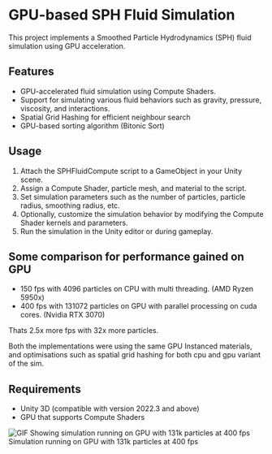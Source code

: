 # GPU-based SPH Fluid Simulation

This project implements a Smoothed Particle Hydrodynamics (SPH) fluid simulation using GPU acceleration. 

## Features

- GPU-accelerated fluid simulation using Compute Shaders.
- Support for simulating various fluid behaviors such as gravity, pressure, viscosity, and interactions.
- Spatial Grid Hashing for efficient neighbour search
- GPU-based sorting algorithm (Bitonic Sort)

## Usage

1. Attach the SPHFluidCompute script to a GameObject in your Unity scene.
2. Assign a Compute Shader, particle mesh, and material to the script.
3. Set simulation parameters such as the number of particles, particle radius, smoothing radius, etc.
4. Optionally, customize the simulation behavior by modifying the Compute Shader kernels and parameters.
5. Run the simulation in the Unity editor or during gameplay.

## Some comparison for performance gained on GPU

 - 150 fps with 4096 particles on CPU with multi threading. (AMD Ryzen 5950x)
 - 400 fps with 131072 particles on GPU with parallel processing on cuda cores. (Nvidia RTX 3070)

 Thats 2.5x more fps with 32x more particles.

Both the implementations were using the same GPU Instanced materials, and optimisations such as
spatial grid hashing for both cpu and gpu variant of the sim.

## Requirements

- Unity 3D (compatible with version 2022.3 and above)
- GPU that supports Compute Shaders

![GIF Showing simulation running on GPU with 131k particles at 400 fps](https://github.com/mohitkarangiya/SPHFluidSim/blob/main/GIF/test.gif?raw=true)
Simulation running on GPU with 131k particles at 400 fps